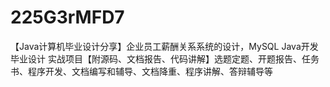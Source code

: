 # 225G3rMFD7
【Java计算机毕业设计分享】企业员工薪酬关系系统的设计，MySQL Java开发 毕业设计 实战项目【附源码、文档报告、代码讲解】选题定题、开题报告、任务书、程序开发、文档编写和辅导、文档降重、程序讲解、答辩辅导等
